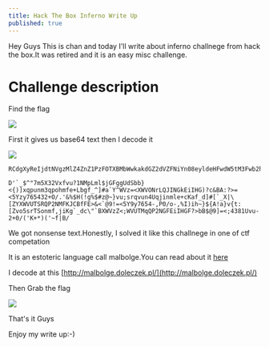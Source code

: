 ```yaml
---
title: Hack The Box Inferno Write Up
published: true
---
```


Hey Guys This is chan and today I'll write about inferno challnege from hack the box.It was retired and it is an easy misc challenge.

# [](#header-3)Challenge description

Find the flag

![](https://raw.githubusercontent.com/Cnw311/hack-the-box/gh-pages/assets/Hack%20the%20box%20challenge/inferno/challenge.jpg)

First it gives us base64 text then I decode it 

![](https://raw.githubusercontent.com/Cnw311/hack-the-box/gh-pages/assets/Hack%20the%20box%20challenge/inferno/text.jpg)

```
RCdgXyReIjdtNVgzMlZ4ZnZ1PzFOTXBMbWwkakdGZ2dVZFNiYn08eyldeHFwdW5tM3Fwb2htZmUrTGJnZl9eXSNhYFleV1Z6PTxYV1ZPTnJMUUpJTkdrRWlJSEcpP2MmQkE6Pz49PDVZenk3NjU0MzIrTy8uJyYlJEgoIWclJCN6QH59dnU7c3JxdnVuNFVxamlubWxlK2NLYWZfZF0jW2BfWHxcW1pZWFdWVVRTUlFQMk5NRktKQ0JmRkU+JjxgQDkhPTw1WTl5NzY1NC0sUDAvby0sJUkpaWh+fSR7QSFhfXZ7dDpbWnZvNXNyVFNvbm1mLGppS2dgX2RjXCJgQlhXVnpaPDtXVlVUTXFRUDJOR0ZFaUlIR0Y/PmJCJEA5XT08OzQzODFVdnUtMiswLygnSysqKSgnfmZ8Qi8=
```

```
D'`_$^"7m5X32Vxfvu?1NMpLml$jGFggUdSbb}<{)]xqpunm3qpohmfe+Lbgf_^]#a`Y^WVz=<XWVONrLQJINGkEiIHG)?c&BA:?>=<5Yzy765432+O/.'&%$H(!g%$#z@~}vu;srqvun4Uqjinmle+cKaf_d]#[`_X|\[ZYXWVUTSRQP2NMFKJCBfFE>&<`@9!=<5Y9y7654-,P0/o-,%I)ih~}${A!a}v{t:[Zvo5srTSonmf,jiKg`_dc\"`BXWVzZ<;WVUTMqQP2NGFEiIHGF?>bB$@9]=<;4381Uvu-2+0/('K+*)('~f|B/
```

We got nonsense text.Honestly, I solved it like this challnege in one of ctf competation

It is an estoteric language call malbolge.You can read about it [here](https://en.wikipedia.org/wiki/Malbolge)

I decode at this [http://malbolge.doleczek.pl/](http://malbolge.doleczek.pl/)

Then Grab the flag 

![](https://raw.githubusercontent.com/Cnw311/hack-the-box/gh-pages/assets/Hack%20the%20box%20challenge/inferno/flag.png)

That's it Guys

Enjoy my write up:-)
